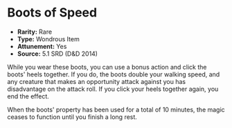 # Boots of Speed

- **Rarity:** Rare
- **Type:** Wondrous Item
- **Attunement:** Yes
- **Source:** 5.1 SRD (D&D 2014)

While you wear these boots, you can use a bonus action and click the boots' heels together. If you do, the boots double your walking speed, and any creature that makes an opportunity attack against you has disadvantage on the attack roll. If you click your heels together again, you end the effect.

When the boots' property has been used for a total of 10 minutes, the magic ceases to function until you finish a long rest.
